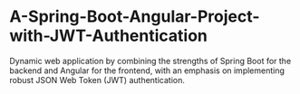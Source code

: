 # A-Spring-Boot-Angular-Project-with-JWT-Authentication
Dynamic web application by combining the strengths of Spring Boot for the backend and Angular for the frontend, with an emphasis on implementing robust JSON Web Token (JWT) authentication.
